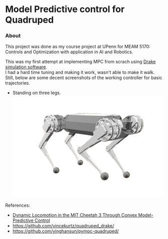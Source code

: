 # Model Predictive control for Quadruped

### About
This project was done as my course project at UPenn for MEAM 5170: Controls and Optimization with application in AI and Robotics.

This was my first attempt at implementing MPC from scrach using [Drake simulation software](https://drake.mit.edu/).  
I had a hard time tuning and making it work, wasn't able to make it walk. Still, below are some decent screenshots of the working controller for basic trajectories.

- Standing on three legs.  
![triped](images/triped-rf.png)


References:
- [Dynamic Locomotion in the MIT Cheetah 3 Through Convex Model-Predictive Control](https://dspace.mit.edu/bitstream/handle/1721.1/138000/convex_mpc_2fix.pdf)
- https://github.com/vincekurtz/quadruped_drake/
- https://github.com/yinghansun/pympc-quadruped/

